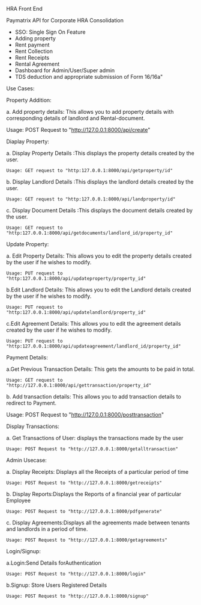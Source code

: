 HRA Front End

Paymatrix API for Corporate HRA Consolidation

-	SSO: Single Sign On Feature
-	Adding property 
-	Rent payment 
-	Rent Collection
-	Rent Receipts
-	Rental Agreement 
-	Dashboard for Admin/User/Super admin
-   TDS deduction and appropriate submission of Form 16/16a"


Use Cases:


Property Addition:

a. Add property details: This allows you to add property details with corresponding details of landlord and Rental-document.

   Usage: POST Request to "http://127.0.0.1:8000/api/create"
   
Diaplay Property:

a. Display Property Details :This displays the property details created by the user.

    Usage: GET request to "http:127.0.0.1:8000/api/getproperty/id"

b. Display Landlord Details :This displays the landlord details created by the user.

    Usage: GET request to "http:127.0.0.1:8000/api/landproperty/id"

c. Display Document Details :This displays the document details created by the user.

    Usage: GET request to "http:127.0.0.1:8000/api/getdocuments/landlord_id/property_id"

Update Property:

a. Edit Property Details: This allows you to edit the property details created by the user if he wishes to modify.
    
    Usage: PUT request to "http:127.0.0.1:8000/api/updateproperty/property_id"
    
b.Edit Landlord Details: This allows you to edit the Landlord details created by the user if he wishes to modify.
    
    Usage: PUT request to "http:127.0.0.1:8000/api/updatelandlord/property_id"
    
c.Edit Agreement Details: This allows you to edit the agreement details created by the user if he wishes to modify.
    
    Usage: PUT request to "http:127.0.0.1:8000/api/updateagreement/landlord_id/property_id"
    
Payment Details:

a.Get Previous Transaction Details:  This gets the amounts to be paid in total.
    
    Usage: GET request to "http://127.0.0.1:8000/api/gettransaction/property_id"


b. Add transaction details: This allows you to add transaction details to redirect to Payment.

   Usage: POST Request to "http://127.0.0.1:8000/posttransaction"


Display Transactions:

a. Get Transactions of User: displays the transactions made by the user

    Usage: POST Request to "http://127.0.0.1:8000/getalltransaction"


Admin Usecase:

a. Display Receipts: Displays all the Receipts of a particular period of time

    Usage: POST Request to "http://127.0.0.1:8000/getreceipts"

b. Display Reports:Displays the Reports of a financial year of particular Employee 

    Usage: POST Request to "http://127.0.0.1:8000/pdfgenerate"

c. Display Agreements:Displays all the agreements made between tenants and landlords in a period of time.

    Usage: POST Request to "http://127.0.0.1:8000/getagreements"

Login/Signup:

a.Login:Send Details forAuthentication

    Usage: POST Request to "http://127.0.0.1:8000/login"

b.Signup: Store Users Registered Details

    Usage: POST Request to "http://127.0.0.1:8000/signup"


